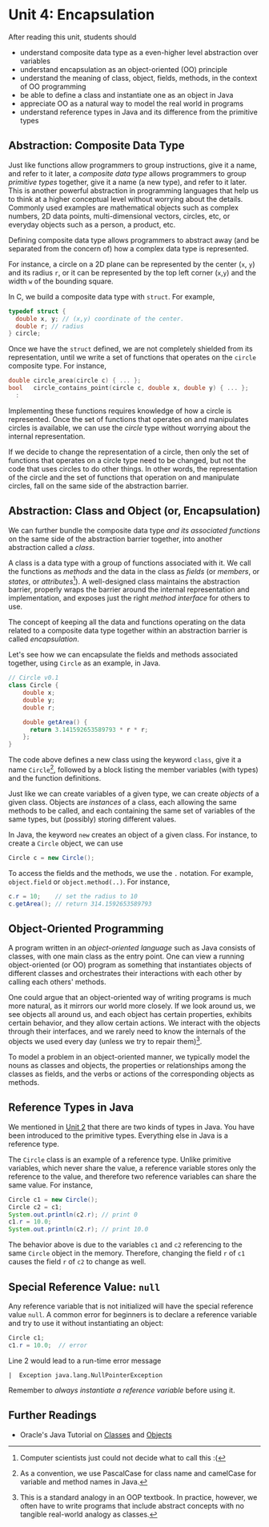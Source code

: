 # Unit 4: Encapsulation

After reading this unit, students should

- understand composite data type as a even-higher level abstraction over variables
- understand encapsulation as an object-oriented (OO) principle
- understand the meaning of class, object, fields, methods, in the context of OO programming
- be able to define a class and instantiate one as an object in Java
- appreciate OO as a natural way to model the real world in programs
- understand reference types in Java and its difference from the primitive types

## Abstraction: Composite Data Type

Just like functions allow programmers to group instructions, give it a name, and refer to it later, a _composite data type_ allows programmers to group _primitive types_ together, give it a name (a new type), and refer to it later.  This is another powerful abstraction in programming languages that help us to think at a higher conceptual level without worrying about the details.   Commonly used examples are mathematical objects such as complex numbers, 2D data points, multi-dimensional vectors, circles, etc, or everyday objects such as a person, a product, etc.

Defining composite data type allows programmers to abstract away (and be separated from the concern of) how a complex data type is represented.

For instance, a circle on a 2D plane can be represented by the center (`x`, `y`) and its radius `r`, or it can be represented by the top left corner (`x`,`y`) and the width `w` of the bounding square.

In C, we build a composite data type with `struct`.  For example,

```C
typedef struct {
  double x, y; // (x,y) coordinate of the center.
  double r; // radius
} circle;
```

Once we have the `struct` defined, we are not completely shielded from its representation, until we write a set of functions that operates on the `circle` composite type.  For instance,

```C
double circle_area(circle c) { ... };
bool   circle_contains_point(circle c, double x, double y) { ... };
  :
```

Implementing these functions requires knowledge of how a circle is represented.  Once the set of functions that operates on and manipulates circles is available, we can use the _circle_ type without worrying about the internal representation.  

If we decide to change the representation of a circle, then only the set of functions that operates on a circle type need to be changed, but not the code that uses circles to do other things.  In other words, the representation of the circle and the set of functions that operation on and manipulate circles, fall on the same side of the abstraction barrier.

## Abstraction: Class and Object (or, Encapsulation)

We can further bundle the composite data type _and its associated functions_ on the same side of the abstraction barrier together, into another abstraction called a _class_.

A class is a data type with a group of functions associated with it.  We call the functions as _methods_ and the data in the class as _fields_ (or _members_, or _states_, or _attributes_[^1]).   A well-designed class maintains the abstraction barrier, properly wraps the barrier around the internal representation and implementation, and exposes just the right _method interface_ for others to use.

The concept of keeping all the data and functions operating on the data related to a composite data type together within an abstraction barrier is called _encapsulation_.

[^1]: Computer scientists just could not decide what to call this :(

Let's see how we can encapsulate the fields and methods associated together, using `Circle` as an example, in Java.

```Java
// Circle v0.1
class Circle {
	double x;
	double y;
	double r;

	double getArea() {
	  return 3.141592653589793 * r * r;
	};
}
```

The code above defines a new class using the keyword `class`, give it a name `Circle`[^2], followed by a block listing the member variables (with types) and the function definitions.

[^2]: As a convention, we use PascalCase for class name and camelCase for variable and method names in Java.

Just like we can create variables of a given type, we can create _objects_ of a given class.  Objects are _instances_ of a class, each allowing the same methods to be called, and each containing the same set of variables of the same types, but (possibly) storing different values.

In Java, the keyword `new` creates an object of a given class.  For instance, to create a `Circle` object, we can use
```Java
Circle c = new Circle();
```

To access the fields and the methods, we use the `.` notation.  For example, `object.field` or `object.method(..)`.  For instance,
```Java
c.r = 10;    // set the radius to 10
c.getArea(); // return 314.1592653589793
```

## Object-Oriented Programming

A program written in an _object-oriented language_ such as Java consists of classes, with one main class as the entry point.  One can view a running object-oriented (or OO) program as something that instantiates objects of different classes and orchestrates their interactions with each other by calling each others' methods.

One could argue that an object-oriented way of writing programs is much more natural, as it mirrors our world more closely.  If we look around us, we see objects all around us, and each object has certain properties, exhibits certain behavior, and they allow certain actions.  We interact with the objects through their interfaces, and we rarely need to know the internals of the objects we used every day (unless we try to repair them)[^3].  

To model a problem in an object-oriented manner, we typically model the nouns as classes and objects, the properties or relationships among the classes as fields, and the verbs or actions of the corresponding objects as methods.

[^3]: This is a standard analogy in an OOP textbook.  In practice, however, we often have to write programs that include abstract concepts with no tangible real-world analogy as classes.

## Reference Types in Java

We mentioned in [Unit 2](02-type.md) that there are two kinds of types in Java.  You have been introduced to the primitive types.  Everything else in Java is a reference type.

The `Circle` class is an example of a reference type.  Unlike primitive variables, which never share the value, a reference variable stores only the reference to the value, and therefore two reference variables can share the same value.  For instance,

```Java
Circle c1 = new Circle();
Circle c2 = c1;
System.out.println(c2.r); // print 0
c1.r = 10.0;
System.out.println(c2.r); // print 10.0
```

The behavior above is due to the variables `c1` and `c2` referencing to the same `Circle` object in the memory.  Therefore, changing the field `r` of `c1` causes the field `r` of `c2` to change as well.

## Special Reference Value: `null`

Any reference variable that is not initialized will have the special reference value `null`.  A common error for beginners is to declare a reference variable and try to use it without instantiating an object:

```Java
Circle c1;
c1.r = 10.0;  // error
```

Line 2 would lead to a run-time error message
```
|  Exception java.lang.NullPointerException
```

Remember to _always instantiate a reference variable_ before using it.

## Further Readings

- Oracle's Java Tutorial on [Classes](https://docs.oracle.com/javase/tutorial/java/javaOO/classes.html) and [Objects](https://docs.oracle.com/javase/tutorial/java/javaOO/objects.html)
